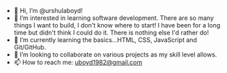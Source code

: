 - 👋 Hi, I’m @urshulaboyd!
- 👀 I’m interested in learning software development. There are so many things I want to build, I don't know where to start! I have been for a long time but didn't think I could do it. There is nothing else I'd rather do!
- 🌱 I’m currently learning the basics...HTML, CSS, JavaScript and Git/GitHub. 
- 💞️ I’m looking to collaborate on various projects as my skill level allows.
- 📫 How to reach me: uboyd1982@gmail.com

<!---
urshulaboyd/urshulaboyd is a ✨ special ✨ repository because its `README.md` (this file) appears on your GitHub profile.
You can click the Preview link to take a look at your changes.
--->
